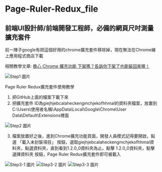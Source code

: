 # Page-Ruler-Redux_file
 
## 前端UI設計師/前端開發工程師，必備的網頁尺吋測量擴充套件

前一陣子google有把這個好用的chrome擴充套件移除掉，現在無法在Chrome線上應用程式商店下載

相關教學文章:
[擔心 Chrome 擴充功能 下架嗎？告訴你下架了也能裝回來喔！](https://walker-a.com/archives/5153)

![Step1 圖片](https://i.imgur.com/fEck5mE.png)


Page Ruler Redux擴充套件使用教學
1. 把GitHub上面的檔案下載下來
2. 把擴充套件 ID為giejhjebcalaheckengmchjekofhhmal的資料夾檔案，放置到C:\Users\使用者名稱\AppData\Local\Google\Chrome\User Data\Default\Extensions裡面

![Step2 圖片](https://i.imgur.com/GMSQQaj.png)

3. 檔案放置好之後，進到Chrome擴充功能頁面，開發人員模式記得要開啟，點選 「載入未封裝項目」 按鈕，選取giejhjebcalaheckengmchjekofhhmal資料夾，點選資料夾，直到看到1.2.0_0資料夾為止。點擊 1.2.0_0資料夾，點擊 選擇資料夾 按鈕，Page Ruler Redux擴充套件即可被載入

![Step3-1 圖片](https://i.imgur.com/wzqldt5.png)
![Step3-2 圖片](https://i.imgur.com/O3CPDrK.png)
![Step3-3 圖片](https://i.imgur.com/wpear26.png)
